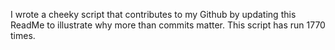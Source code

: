 I wrote a cheeky script that contributes to my Github by updating this ReadMe to illustrate why more than commits matter. This script has run 1770 times.